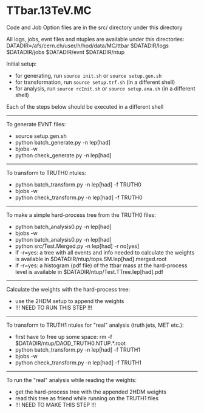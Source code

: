 # TTbar.13TeV.MC

Code and Job Option files are in the src/ directory under this directory

All logs, jobs, evnt files and ntuples are available under this directories:
DATADIR=/afs/cern.ch/user/h/hod/data/MC/ttbar
$DATADIR/logs
$DATADIR/jobs
$DATADIR/evnt
$DATADIR/ntup

Initial setup:
* for generating, run `source init.sh` or `source setup.gen.sh`
* for transformation, run `source setup.trf.sh` (in a different shell)
* for analysis, run `source rcInit.sh` or `source setup.ana.sh` (in a different shell)

Each of the steps below should be executed in a different shell


----------------------
To generate EVNT files:
* source setup.gen.sh
* python batch_generate.py -n lep[had]
* bjobs -w
* python check_generate.py -n lep[had]

-----------------------------
To transform to TRUTH0 ntules:
* python batch_transform.py -n lep[had] -f TRUTH0
* bjobs -w
* python check_transform.py -n lep[had] -f TRUTH0

--------------------------------------------------------
To make a simple hard-process tree from the TRUTH0 files:
* python batch_analysis0.py -n lep[had]
* bjobs -w
* python batch_analysis0.py -n lep[had]
* python src/Test.Merged.py -n lep[had] -r no[yes]
* if -r=yes: a tree with all events and info needed to calculate the weights is available in $DATADIR/ntup/tops.SM.lep[had].merged.root
* if -r=yes: a histogram (pdf file) of the ttbar mass at the hard-process level is available in $DATADIR/ntup/Test.TTree.lep[had].pdf

------------------------------------------------
Calculate the weights with the hard-process tree:
* use the 2HDM setup to append the weights
* !!! NEED TO RUN THIS STEP !!!

-------------------------------------------------
To transform to TRUTH1 ntules for "real" analysis (truth jets, MET etc.):
* first have to free up some space: rm -f $DATADIR/ntup/DAOD_TRUTH0.NTUP.*.root
* python batch_transform.py -n lep[had] -f TRUTH1
* bjobs -w
* python check_transform.py -n lep[had] -f TRUTH1

----------------------------------------------------
To run the "real" analysis while reading the weights:
* get the hard-process tree with the appended 2HDM weights
* read this tree as friend while running on the TRUTH1 files
* !!! NEED TO MAKE THIS STEP !!!
